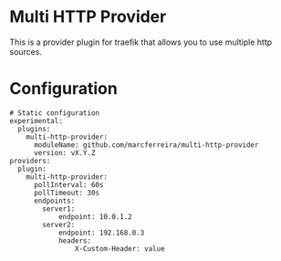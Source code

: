 # Multi HTTP Provider

This is a provider plugin for traefik that allows you to use multiple http sources.

# Configuration

```
# Static configuration
experimental:
  plugins:
    multi-http-provider:
      moduleName: github.com/marcferreira/multi-http-provider
      version: vX.Y.Z
providers:
  plugin:
    multi-http-provider:
      pollInterval: 60s
      pollTimeout: 30s
      endpoints:
        server1:
            endpoint: 10.0.1.2
        server2:
            endpoint: 192.168.0.3
            headers:
                X-Custom-Header: value
```

